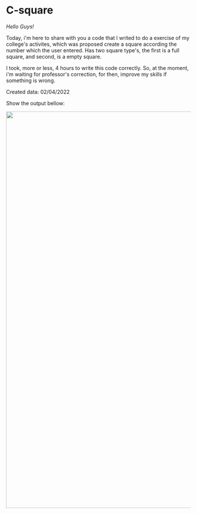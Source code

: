 # C-square
 *Hello Guys!*

 Today, i'm here to share with you a code that I writed to do a exercise of my college's activites, which was proposed create a square according the number which the user entered. Has two square type's, the first is a full square, and second, is a empty square.

 I took, more or less, 4 hours to write this code correctly. So, at the moment, i'm waiting for professor's correction, for then, improve my skills if something is wrong.

 Created data: 02/04/2022

 Show the output bellow:
 <div align="top_right">
 <img src="https://user-images.githubusercontent.com/92998253/161364438-87669f16-1433-4f63-a6b4-be90341c70fe.png" width="1080px" />
 </div>
